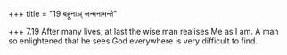 +++
title = "19 बहूनाञ् जन्मनामन्ते"

+++
7.19 After many lives, at last the wise man realises Me as I am. A man
so enlightened that he sees God everywhere is very difficult to find.
